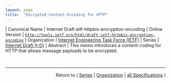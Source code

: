 ```yaml
---
layout: page
title:  "Encrypted Content-Encoding for HTTP"
---
```


| Canonical Name | Internet Draft ietf-httpbis-encryption-encoding
| Online Version | [`http://tools.ietf.org/html/draft-ietf-httpbis-encryption-encoding`](http://tools.ietf.org/html/draft-ietf-httpbis-encryption-encoding)
| Organization | [Internet Engineering Task Force (IETF)](..)
| Series | [Internet Draft (I-D)](.)
| Abstract | This memo introduces a content-coding for HTTP that allows message payloads to be encrypted.

<br/>
<hr/>

<p style="text-align: right">Return to ( <a href="./">Series</a> | <a href="../">Organization</a> | <a href="../../">all Specifications</a> )</p>